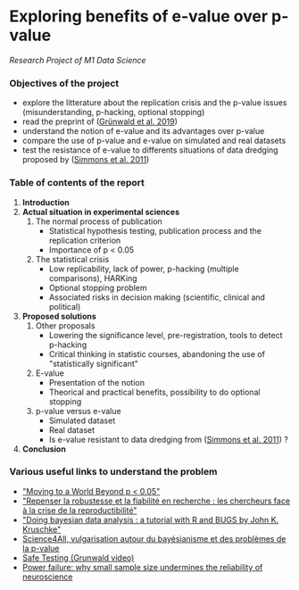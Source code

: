 # Exploring benefits of e-value over p-value
*Research Project of M1 Data Science*

### Objectives of the project
* explore the litterature about the replication crisis and the p-value issues (misunderstanding, p-hacking, optional stopping)
* read the preprint of ([Grünwald et al. 2019](https://arxiv.org/abs/1906.07801))
* understand the notion of e-value and its advantages over p-value
* compare the use of p-value and e-value on simulated and real datasets
* test the resistance of e-value to differents situations of data dredging proposed by ([Simmons et al. 2011](https://journals.sagepub.com/doi/full/10.1177/0956797611417632))

### Table of contents of the report

1. **Introduction**
2. **Actual situation in experimental sciences**
    1. The normal process of publication
        * Statistical hypothesis testing, publication process and the replication criterion
        * Importance of p < 0.05
    2. The statistical crisis
        * Low replicability, lack of power, p-hacking (multiple comparisons), HARKing
        * Optional stopping problem
        * Associated risks in decision making (scientific, clinical and political)
3. **Proposed solutions**
    1. Other proposals
        * Lowering the significance level, pre-registration, tools to detect p-hacking
        * Critical thinking in statistic courses, abandoning the use of "statistically significant"
    2. E-value
        * Presentation of the notion
        * Theorical and practical benefits, possibility to do optional stopping
    3. p-value versus e-value
        * Simulated dataset
        * Real dataset
        * Is e-value resistant to data dredging from ([Simmons et al. 2011](https://journals.sagepub.com/doi/full/10.1177/0956797611417632)) ?
4. **Conclusion**

### Various useful links to understand the problem
* ["Moving to a World Beyond p < 0.05"](https://www.tandfonline.com/doi/full/10.1080/00031305.2019.1583913)
* ["Repenser la robustesse et la fiabilité en recherche : les chercheurs face à la crise de la reproductibilité"](https://www.ouvrirlascience.fr/wp-content/uploads/2019/07/20190625_CR_JE-Urfist-reproductibilite.pdf)
* ["Doing bayesian data analysis : a tutorial with R and BUGS by John K. Kruschke"](https://ssrc.indiana.edu/doc/wimdocs/2011-01-14_kruschke_bayesian_slides.pdf)
* [Science4All, vulgarisation autour du bayésianisme et des problèmes de la p-value](https://www.youtube.com/playlist?list=PLtzmb84AoqRQkc4f38dueiPf8YUegsg8n)
* [Safe Testing (Grunwald video)](https://www.youtube.com/watch?v=xzM_Ggz1Jpo)
* [Power failure: why small sample size undermines the reliability of neuroscience](https://www.nature.com/articles/nrn3475)
